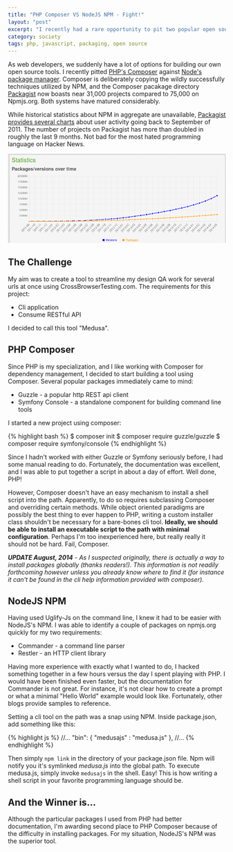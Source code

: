 ```yaml
---
title: "PHP Composer VS NodeJS NPM - Fight!"
layout: "post"
excerpt: "I recently had a rare opportunity to pit two popular open source package managers against each other. And, yes, there is a winner!"
category: society
tags: php, javascript, packaging, open source
---
```

As web developers, we suddenly have a lot of options for building our own open source tools. I recently pitted [PHP's Composer](http://getcomposer.org/) against [Node's package manager](http://npmjs.org/). Composer is deliberately copying the wildly successfully techniques utilized by NPM, and the Composer pacakage directory [Packagist](http://packagist.org) now boasts near 31,000 projects compared to 75,000 on Npmjs.org. Both systems have matured considerably.

While historical statistics about NPM in aggregate are unavailable, [Packagist provides several charts](https://packagist.org/statistics) about user activity going back to September of 2011. The number of projects on Packagist has more than doubled in roughly the last 9 months. Not bad for the most hated programming language on Hacker News.

<p class="responsive-image">
  <img alt="Packagist usage" src="/img/2014-05-25-Packagist-charts.png">
</p>

## The Challenge

My aim was to create a tool to streamline my design QA work for several urls at once using CrossBrowserTesting.com. The requirements for this project:

 + Cli application
 + Consume RESTful API

I decided to call this tool "Medusa".

## PHP Composer

Since PHP is my specialization, and I like working with Composer for dependency management, I decided to start building a tool using Composer. Several popular packages immediately came to mind:

 + Guzzle - a popular http REST api client
 + Symfony Console - a standalone component for building command line tools

I started a new project using composer:

{% highlight bash %}
$ composer init
$ composer require guzzle/guzzle
$ composer require symfony/console
{% endhighlight %}

Since I hadn't worked with either Guzzle or Symfony seriously before, I had some manual reading to do. Fortunately, the documentation was excellent, and I was able to put together a script in about a day of effort. Well done, PHP!

However, Composer doesn't have an easy mechanism to install a shell script into the path. Apparently, to do so requires subclassing Composer and overriding certain methods. While object oriented paradigms are possibly the best thing to ever happen to PHP, writing a custom installer class shouldn't be necessary for a bare-bones cli tool. **Ideally, we should be able to install an executable script to the path with minimal configuration**. Perhaps I'm too inexperienced here, but really really it should not be hard. Fail, Composer.

***UPDATE August, 2014** - As I suspected originally, there is actually a way to install packages globally (thanks readers!). This information is not readily forthcoming however unless you already know where to find it (for instance it can't be found in the cli help information provided with composer).*

## NodeJS NPM

Having used Uglify-Js on the command line, I knew it had to be easier with NodeJS's NPM. I was able to identify a couple of packages on npmjs.org  quickly for my two requirements:

 + Commander - a command line parser
 + Restler - an HTTP client library

Having more experience with exactly what I wanted to do, I hacked something together in a few hours versus the day I spent playing with PHP. I would have been finished even faster, but the documentation for Commander is not great. For instance, it's not clear how to create a prompt or what a minimal "Hello World" example would look like. Fortunately, other blogs provide samples to reference.

Setting a cli tool on the path was a snap using NPM. Inside package.json, add something like this:

{% highlight js %}
//...
"bin": {
    "medusajs" : "medusa.js"
},
//...
{% endhighlight %}

Then simply `npm link` in the directory of your package.json file. Npm will notify you it's symlinked *medusa.js* into the global path. To execute medusa.js, simply invoke `medusajs` in the shell. Easy! This is how writing a shell script in your favorite programming language should be.

## And the Winner is...

Although the particular packages I used from PHP had better documentation, I'm awarding second place to PHP Composer because of the difficulty in installing packages. For my situation, NodeJS's NPM was the superior tool.
